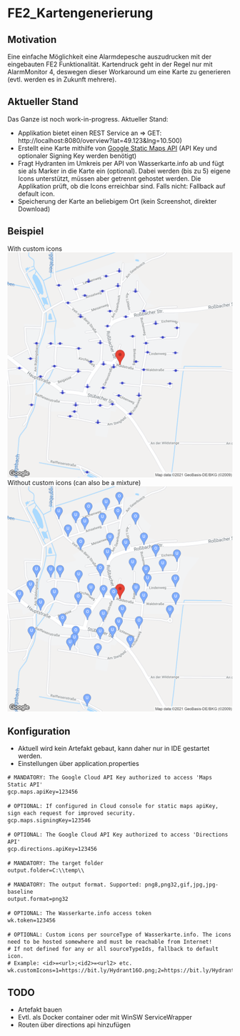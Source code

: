 # FE2_Kartengenerierung
## Motivation
Eine einfache Möglichkeit eine Alarmdepesche auszudrucken mit der eingebauten FE2 Funktionalität. Kartendruck geht in der Regel nur mit AlarmMonitor 4, deswegen dieser Workaround um eine Karte zu generieren (evtl. werden es in Zukunft mehrere).
## Aktueller Stand
Das Ganze ist noch work-in-progress. Aktueller Stand: 
* Applikation bietet einen REST Service an => GET: http://localhost:8080/overview?lat=49.123&lng=10.500)
* Erstellt eine Karte mithilfe von [Google Static Maps API](https://developers.google.com/maps/documentation/maps-static) 
  (API Key und optionaler Signing Key werden benötigt)
* Fragt Hydranten im Umkreis per API von Wasserkarte.info ab und fügt sie als Marker in die Karte ein (optional). 
  Dabei werden (bis zu 5) eigene Icons unterstützt, müssen aber getrennt gehostet werden. 
  Die Applikation prüft, ob die Icons erreichbar sind. Falls nicht: Fallback auf default icon.
* Speicherung der Karte an beliebigem Ort (kein Screenshot, direkter Download)
## Beispiel
With custom icons
![Alt text](screenshots/readme/overview_customicons.png?raw=true "Generated overview with custom icons")
Without custom icons (can also be a mixture)
![Alt text](screenshots/readme/overview_noicons.png?raw=true "Generated overview without custom icons")
## Konfiguration
* Aktuell wird kein Artefakt gebaut, kann daher nur in IDE gestartet werden.
* Einstellungen über application.properties
```
# MANDATORY: The Google Cloud API Key authorized to access 'Maps Static API'
gcp.maps.apiKey=123456

# OPTIONAL: If configured in Cloud console for static maps apiKey, sign each request for improved security.
gcp.maps.signingKey=123546

# OPTIONAL: The Google Cloud API Key authorized to access 'Directions API'
gcp.directions.apiKey=123456

# MANDATORY: The target folder
output.folder=C:\\temp\\

# MANDATORY: The output format. Supported: png8,png32,gif,jpg,jpg-baseline
output.format=png32

# OPTIONAL: The Wasserkarte.info access token
wk.token=123456

# OPTIONAL: Custom icons per sourceType of Wasserkarte.info. The icons need to be hosted somewhere and must be reachable from Internet!
# If not defined for any or all sourceTypeIds, fallback to default icon.
# Example: <id>=<url>;<id2>=<url2> etc.
wk.customIcons=1=https://bit.ly/Hydrant16O.png;2=https://bit.ly/Hydrant16U.png;3=https://bit.ly/Hydrant16W.png
```
## TODO
* Artefakt bauen
* Evtl. als Docker container oder mit WinSW ServiceWrapper
* Routen über directions api hinzufügen
